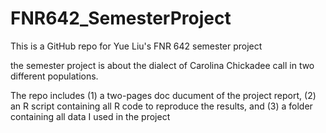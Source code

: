 # FNR642_SemesterProject

This is a GitHub repo for Yue Liu's FNR 642 semester project

the semester project is about the dialect of Carolina Chickadee call in two different populations.

The repo includes (1) a two-pages doc ducument of the project report, (2) an R script containing all R code to reproduce the results, and (3) a folder containing all data I used in the project
